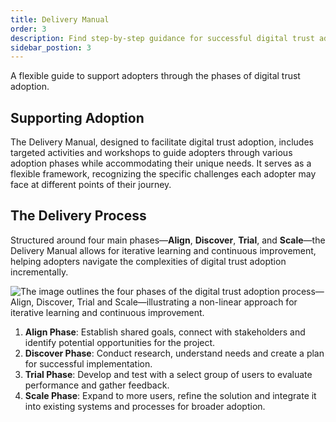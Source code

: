 ```yaml
---
title: Delivery Manual
order: 3
description: Find step-by-step guidance for successful digital trust adoption.
sidebar_postion: 3
---
```


A flexible guide to support adopters through the phases of digital trust adoption.

## Supporting Adoption
The Delivery Manual, designed to facilitate digital trust adoption, includes targeted activities and workshops to guide adopters through various adoption phases while accommodating their unique needs. It serves as a flexible framework, recognizing the specific challenges each adopter may face at different points of their journey.

## The Delivery Process
Structured around four main phases—**Align**, **Discover**, **Trial**, and **Scale**—the Delivery Manual allows for iterative learning and continuous improvement, helping adopters navigate the complexities of digital trust adoption incrementally.

![The image outlines the four phases of the digital trust adoption process—Align, Discover, Trial  and Scale—illustrating a non-linear approach for iterative learning and continuous improvement.](/img/deliverymanual/Digital_Trust_Adoption_Phases.png)
1. **Align Phase**: Establish shared goals, connect with stakeholders and identify potential opportunities for the project.
	<!-- [Align Phase ->**INTERNAL LINK**](..) -->
2. **Discover Phase**: Conduct research, understand needs and create a plan for successful implementation.
	<!-- [Discover Phase ->**INTERNAL LINK**](..) -->
3. **Trial Phase**: Develop and test with a select group of users to evaluate performance and gather feedback.
	<!-- [Discover Phase ->**INTERNAL LINK**](..) -->
4. **Scale Phase**: Expand to more users, refine the solution and integrate it into existing systems and processes for broader adoption.
	<!-- [Discover Phase ->**INTERNAL LINK**](..) -->
